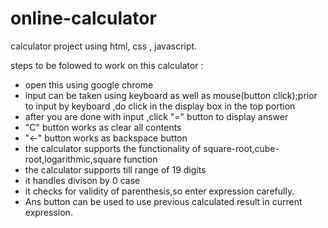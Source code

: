 # online-calculator

calculator project using html, css , javascript.

steps to be folowed to work on this calculator :
- open this using google chrome
- input can be taken using keyboard as well as mouse(button click);prior to input by keyboard ,do click in the display box in the top portion
- after you are done with input ,click "=" button to display answer
- "C" button works as clear all contents
- "<-" button works as backspace button
- the calculator supports the functionality of square-root,cube-root,logarithmic,square function
- the calculator supports till range of 19 digits
- it handles divison by 0 case
- it checks for validity of parenthesis,so enter expression carefully.
- Ans button can be used to use previous calculated result in current expression. 
